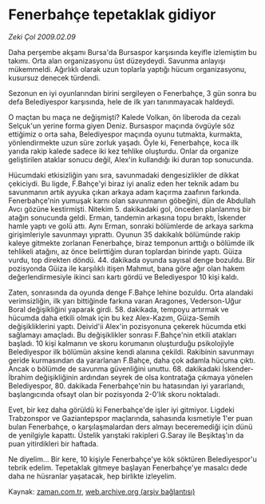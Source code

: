 # Fenerbahçe tepetaklak gidiyor

*Zeki Çol 2009.02.09*

<tr><td class="metin" colspan="2" style="padding-top: 20px; padding-left: 5px; padding-right: 10px;">Daha perşembe akşamı Bursa'da Bursaspor karşısında keyifle izlemiştim bu takımı. Orta alan organizasyonu üst düzeydeydi. Savunma anlayışı mükemmeldi. Ağırlıklı olarak uzun toplarla yaptığı hücum organizasyonu, kusursuz denecek türdendi.</td></tr><tr><td class="metin" colspan="2" style="padding-top: 20px; padding-left: 5px; padding-right: 10px;"><p>Sezonun en iyi oyunlarından birini sergileyen o Fenerbahçe, 3 gün sonra bu defa Belediyespor karşısında, hele de ilk yarı tanınmayacak haldeydi. 
<p> O maçtan bu maça ne değişmişti? Kalede Volkan, ön liberoda da cezalı Selçuk'un yerine forma giyen Deniz. Bursaspor maçında övgüyle söz ettiğimiz o orta saha, Belediyespor maçında oyunu tutmakta, kurmakta, yönlendirmekte uzun süre zorluk yaşadı. Öyle ki, Fenerbahçe, koca ilk yarıda rakip kalede sadece iki kez tehlike oluşturdu. Onlar da organize geliştirilen ataklar sonucu değil, Alex'in kullandığı iki duran top sonucunda. 
<p> Hücumdaki etkisizliğin yanı sıra, savunmadaki dengesizlikler de dikkat çekiciydi. Bu ligde, F.Bahçe'yi biraz iyi analiz eden her teknik adam bu savunmanın artık ayyuka çıkan arkaya adam kaçırma zaafının farkında. Fenerbahçe'nin yumuşak karnı olan savunmanın göbeğini, dün de Abdullah Avcı gözüne kestirmişti. Nitekim 5. dakikadaki gol, önceden planlanmış bir atağın sonucunda geldi. Erman, tandemin arkasına topu bıraktı, İskender hamle yaptı ve golü attı. Aynı Erman, sonraki bölümlerde de arkaya sarkma girişimleriyle savunmayı yıprattı. Oyunun 35 dakikalık bölümünde rakip kaleye gitmekte zorlanan Fenerbahçe, biraz temponun arttığı o bölümde ilk tehlikeli atağını, az önce belirttiğim duran toplardan birinde yaptı. Güiza vurdu, top direkten döndü. 44. dakikada oyunda sayısal denge bozuldu. Bir pozisyonda Güiza ile karşılıklı itişen Mahmut, bana göre ağır olan hakem değerlendirmesiyle ikinci sarı kartı gördü ve Belediyespor 10 kişi kaldı. 
<p> Zaten, sonrasında da oyunda denge F.Bahçe lehine bozuldu. Orta alandaki verimsizliğin, ilk yarı bittiğinde farkına varan Aragones, Vederson-Uğur Boral değişikliğini yaparak girdi. 58. dakikada, tempoyu artırmak ve hücumda daha etkili olmak için bu kez Alex-Kazım, Güiza-Semih değişikliklerini yaptı. Deivid'ii Alex'in pozisyonuna çekerek hücumda etki sağlamayı amaçladı. Bu değişiklikler sonrası F.Bahçe'nin etkili atakları başladı. 10 kişi kalmanın ve skoru korumanın oluşturduğu psikolojiyle Belediyespor ilk bölümün aksine kendi alanına çekildi. Rakibinin savunmayı geride kurmasından da yararlanan F.Bahçe, daha çok adamla hücuma çıktı. Ancak o bölümde de savunma güvenliğini unuttu. 68. dakikadaki İskender-İbrahim değişikliğinin ardından seyrek de olsa kontratağa çıkmaya yönelen Belediyespor, 80. dakikada Fenerbahçe'nin bu hatasından iyi yararlandı, başlangıcında ofsayt olan bir pozisyonda 2-0'lık skoru noktaladı. 
<p> Evet, bir kez daha görüldü ki Fenerbahçe'de işler iyi gitmiyor. Ligdeki Trabzonspor ve Gaziantepspor maçlarında, sahasında kısmetiyle 1'er puan bulan Fenerbahçe, o karşılaşmalardan ders almayı beceremediği için dünü de yenilgiyle kapattı. Üstelik yarıştaki rakipleri G.Saray ile Beşiktaş'ın da puan yitirdikleri bir haftada. 
<p> Ne diyelim... Bir kere, 10 kişiyle Fenerbahçe'ye kök söktüren Belediyespor'u tebrik edelim. Tepetaklak gitmeye başlayan Fenerbahçe'ye masalcı dede daha ne hüsranlar yaşatacak, hep birlikte izleyelim.<br/></p></p></p></p></p></p></td></tr>

Kaynak: [zaman.com.tr](http://zaman.com.tr/yazar.do?yazino=813228), [web.archive.org (arşiv bağlantısı)](http://web.archive.org/web/20090608173718/http://www.zaman.com.tr:80/yazar.do?yazino=813228)
